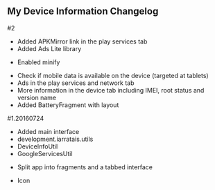 ## My Device Information Changelog

#2
+ Added APKMirror link in the play services tab
+ Added Ads Lite library
* Enabled minify
+ Check if mobile data is available on the device (targeted at tablets)
+ Ads in the play services and network tab
+ More information in the device tab including IMEI, root status and version name
+ Added BatteryFragment with layout

#1.20160724
+ Added main interface
+ development.iarratais.utils
+ DeviceInfoUtil
+ GoogleServicesUtil
* Split app into fragments and a tabbed interface
+ Icon